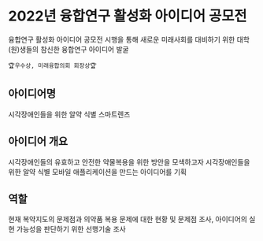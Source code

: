 # 2022년 융합연구 활성화 아이디어 공모전
융합연구 활성화 아이디어 공모전 시행을 통해 새로운 미래사회를 대비하기 위한 대학(원)생들의 참신한 융합연구 아이디어 발굴 

```🏆우수상, 미래융합의회 회장상🏆```  


## 아이디어명
시각장애인들을 위한 알약 식별 스마트렌즈

## 아이디어 개요
시각장애인들의 유효하고 안전한 약물복용을 위한 방안을 모색하고자 시각장애인들을 위한 알약 식별 모바일 애플리케이션을 만드는 아이디어를 기획

## 역할
현재 복약지도의 문제점과 의약품 복용 문제에 대한 현황 및 문제점 조사, 아이디어의 실현 가능성을 판단하기 위한 선행기술 조사

